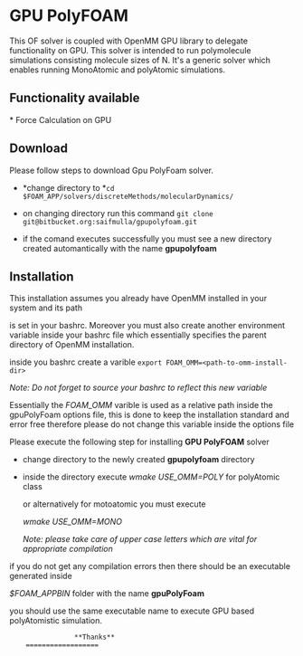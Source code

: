 **GPU PolyFOAM**
================

This OF solver is coupled with OpenMM GPU library to delegate functionality on
GPU. This solver is intended to run polymolecule simulations consisting molecule
sizes of N. It's a generic solver which enables running MonoAtomic and
polyAtomic simulations.



**Functionality available**
---------------------------

\* Force Calculation on GPU



**Download**
------------

Please follow steps to download Gpu PolyFoam solver.

-   *change directory to *`cd
    $FOAM_APP/solvers/discreteMethods/molecularDynamics/  `

-   on changing directory run this command `git clone
    git@bitbucket.org:saifmulla/gpupolyfoam.git`

-   if the comand executes successfully you must see a new directory created
    automantically with the name **gpupolyfoam**



**Installation** 
-----------------



This installation assumes you already have OpenMM installed in your system and
its path

is set in your bashrc. Moreover you must also create another environment
variable inside your bashrc file which essentially specifies the parent
directory of OpenMM installation.

inside you bashrc create a varible `export FOAM_OMM=<path-to-omm-install-dir>`



*Note: Do not forget to source your bashrc to reflect this new variable*



Essentially the *FOAM_OMM* varible is used as a relative path inside the
gpuPolyFoam options file, this is done to keep the installation standard and
error free therefore please do not change this variable inside the options file



Please execute the following step for installing **GPU PolyFOAM** solver

-   change directory to the newly created **gpupolyfoam** directory

-   inside the directory execute *wmake USE_OMM=POLY* for polyAtomic class

    or alternatively for motoatomic you must execute

    *wmake USE_OMM=MONO*

    *Note: please take care of upper case letters which are vital for appropriate
    compilation*

if you do not get any compilation errors then there should be an executable
generated inside

*$FOAM_APPBIN* folder with the name **gpuPolyFoam**

you should use the same executable name to execute GPU based polyAtomistic
simulation.



                    **Thanks**
		==================
